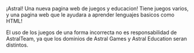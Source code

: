 ¡Astral! Una nueva pagina web de juegos y educacion! Tiene juegos varios, y una pagina web que le ayudara a aprender lenguajes basicos como HTML!

El uso de los juegos de una forma incorrecta no es responsabilidad de AstralTeam, ya que los dominios de Astral Games y Astral Education seran distintos.
